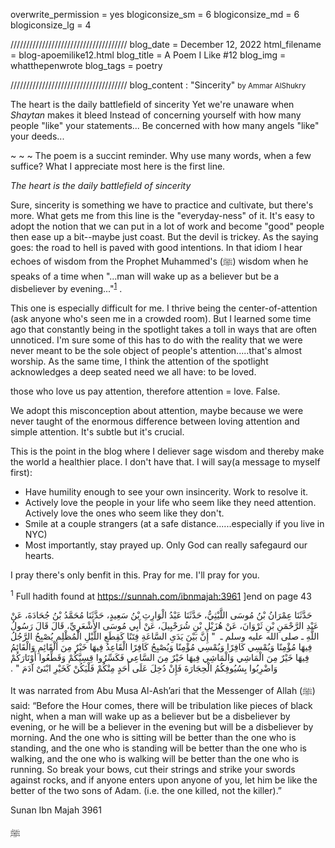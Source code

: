 overwrite_permission = yes
blogiconsize_sm = 6
blogiconsize_md = 6
blogiconsize_lg = 4

/////////////////////////////////////
blog_date = December 12, 2022
html_filename = blog-apoemilike12.html
blog_title = A Poem I Like #12
blog_img = whatthepenwrote
blog_tags = poetry

/////////////////////////////////////
blog_content : 
"Sincerity"  <small>by Ammar AlShukry</small>

The heart is the daily battlefield of sincerity
Yet we're unaware when <em>Shaytan</em> makes it bleed
Instead of concerning yourself with how many people "like" your statements...
Be concerned with how many angels "like" your deeds...

~ ~ ~
The poem is a succint reminder. Why use many words, when a few suffice? What I appreciate most here is the first line.

<em> The heart is the daily battlefield of sincerity</em>

Sure, sincerity is something we have to practice and cultivate, but there's more. What gets me from this line is the "everyday-ness" of it. It's easy to adopt the notion that we can put in a lot of work and become "good" people then ease up a bit--maybe just coast. But the devil is trickey. As the saying goes: the road to hell is paved with good intentions. In that idiom I hear echoes of wisdom from the Prophet Muhammed's (ﷺ) wisdom when he speaks of a time when "...man will wake up as a believer but be a disbeliever by evening..."<sup><a href="https://sunnah.com/ibnmajah:3961">1</a></sup> . 

This one is especially difficult for me. I thrive being the center-of-attention (ask anyone who's seen me in a crowded room). But I learned some time ago that constantly being in the spotlight takes a toll in ways that are often unnoticed. I'm sure some of this has to do with the reality that we were never meant to be the sole object of people's attention.....that's almost worship. As the same time, I think the attention of the spotlight acknowledges a deep seated need we all have: to be loved. 

those who love us pay attention, therefore attention = love. False. 

We adopt this misconception about attention, maybe because we were never taught of the enormous difference between loving attention and simple attention. It's subtle but it's crucial. 

This is the point in the blog where I deliever sage wisdom and thereby make the world a healthier place. I don't have that. I will say(a message to myself first): 

- Have humility enough to see your own insincerity. Work to resolve it.
- Actively love the people in your life who seem like they need attention. Actively love the ones who  seem like they don't.
- Smile at a couple strangers (at a safe distance......especially if you live in NYC)
- Most importantly, stay prayed up. Only God can really safegaurd our hearts.

I pray there's only benfit in this. Pray for me. I'll pray for you.

<sup>1</sup> Full hadith found at https://sunnah.com/ibnmajah:3961
]end
on page 43

حَدَّثَنَا عِمْرَانُ بْنُ مُوسَى اللَّيْثِيُّ، حَدَّثَنَا عَبْدُ الْوَارِثِ بْنُ سَعِيدٍ، حَدَّثَنَا مُحَمَّدُ بْنُ جُحَادَةَ، عَنْ عَبْدِ الرَّحْمَنِ بْنِ ثَرْوَانَ، عَنْ هُزَيْلِ بْنِ شُرَحْبِيلَ، عَنْ أَبِي مُوسَى الأَشْعَرِيِّ، قَالَ قَالَ رَسُولُ اللَّهِ ـ صلى الله عليه وسلم ـ ‏ "‏ إِنَّ بَيْنَ يَدَىِ السَّاعَةِ فِتَنًا كَقِطَعِ اللَّيْلِ الْمُظْلِمِ يُصْبِحُ الرَّجُلُ فِيهَا مُؤْمِنًا وَيُمْسِي كَافِرًا وَيُمْسِي مُؤْمِنًا وَيُصْبِحُ كَافِرًا الْقَاعِدُ فِيهَا خَيْرٌ مِنَ الْقَائِمِ وَالْقَائِمُ فِيهَا خَيْرٌ مِنَ الْمَاشِي وَالْمَاشِي فِيهَا خَيْرٌ مِنَ السَّاعِي فَكَسِّرُوا قِسِيَّكُمْ وَقَطِّعُوا أَوْتَارَكُمْ وَاضْرِبُوا بِسُيُوفِكُمُ الْحِجَارَةَ فَإِنْ دُخِلَ عَلَى أَحَدٍ مِنْكُمْ فَلْيَكُنْ كَخَيْرِ ابْنَىْ آدَمَ ‏"‏ ‏.‏

It was narrated from Abu Musa Al-Ash’ari that the Messenger of Allah (ﷺ) said: “Before the Hour comes, there will be tribulation like pieces of black night, when a man will wake up as a believer but be a disbeliever by evening, or he will be a believer in the evening but will be a disbeliever by morning. And the one who is sitting will be better than the one who is standing, and the one who is standing will be better than the one who is walking, and the one who is walking will be better than the one who is running. So break your bows, cut their strings and strike your swords against rocks, and if anyone enters upon anyone of you, let him be like the better of the two sons of Adam. (i.e. the one killed, not the killer).”

Sunan Ibn Majah 3961

ﷺ
